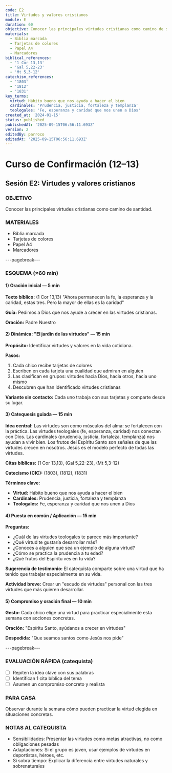 ```yaml
---
code: E2
title: Virtudes y valores cristianos
module: E
duration: 60
objective: Conocer las principales virtudes cristianas como camino de santidad.
materials:
  - Biblia marcada
  - Tarjetas de colores
  - Papel A4
  - Marcadores
biblical_references:
  - '1 Cor 13,13'
  - 'Gal 5,22-23'
  - 'Mt 5,3-12'
catechism_references:
  - '1803'
  - '1812'
  - '1831'
key_terms:
  virtud: Hábito bueno que nos ayuda a hacer el bien
  cardinales: 'Prudencia, justicia, fortaleza y templanza'
  teologales: 'Fe, esperanza y caridad que nos unen a Dios'
created_at: '2024-01-15'
status: published
publishedAt: '2025-09-15T06:56:11.693Z'
version: 2
editedBy: parroco
editedAt: '2025-09-15T06:56:11.693Z'
---
```


# Curso de Confirmación (12–13)
## Sesión E2: Virtudes y valores cristianos

### OBJETIVO
Conocer las principales virtudes cristianas como camino de santidad.

### MATERIALES
- Biblia marcada
- Tarjetas de colores
- Papel A4
- Marcadores

---pagebreak---

### ESQUEMA (≈60 min)

#### 1) Oración inicial — 5 min
**Texto bíblico:** (1 Cor 13,13) "Ahora permanecen la fe, la esperanza y la caridad, estas tres. Pero la mayor de ellas es la caridad"

**Guía:** Pedimos a Dios que nos ayude a crecer en las virtudes cristianas.

**Oración:** Padre Nuestro

#### 2) Dinámica: "El jardín de las virtudes" — 15 min
**Propósito:** Identificar virtudes y valores en la vida cotidiana.

**Pasos:**
1. Cada chico recibe tarjetas de colores
2. Escriben en cada tarjeta una cualidad que admiran en alguien
3. Las clasifican en grupos: virtudes hacia Dios, hacia otros, hacia uno mismo
4. Descubren que han identificado virtudes cristianas

**Variante sin contacto:** Cada uno trabaja con sus tarjetas y comparte desde su lugar.

#### 3) Catequesis guiada — 15 min
**Idea central:** Las virtudes son como músculos del alma: se fortalecen con la práctica. Las virtudes teologales (fe, esperanza, caridad) nos conectan con Dios. Las cardinales (prudencia, justicia, fortaleza, templanza) nos ayudan a vivir bien. Los frutos del Espíritu Santo son señales de que las virtudes crecen en nosotros. Jesús es el modelo perfecto de todas las virtudes.

**Citas bíblicas:** (1 Cor 13,13), (Gal 5,22-23), (Mt 5,3-12)

**Catecismo (CIC):** (1803), (1812), (1831)

**Términos clave:**
- **Virtud:** Hábito bueno que nos ayuda a hacer el bien
- **Cardinales:** Prudencia, justicia, fortaleza y templanza
- **Teologales:** Fe, esperanza y caridad que nos unen a Dios

#### 4) Puesta en común / Aplicación — 15 min
**Preguntas:**
- ¿Cuál de las virtudes teologales te parece más importante?
- ¿Qué virtud te gustaría desarrollar más?
- ¿Conoces a alguien que sea un ejemplo de alguna virtud?
- ¿Cómo se practica la prudencia a tu edad?
- ¿Qué frutos del Espíritu ves en tu vida?

**Sugerencia de testimonio:** El catequista comparte sobre una virtud que ha tenido que trabajar especialmente en su vida.

**Actividad breve:** Crear un "escudo de virtudes" personal con las tres virtudes que más quieren desarrollar.

#### 5) Compromiso y oración final — 10 min
**Gesto:** Cada chico elige una virtud para practicar especialmente esta semana con acciones concretas.

**Oración:** "Espíritu Santo, ayúdanos a crecer en virtudes"

**Despedida:** "Que seamos santos como Jesús nos pide"

---pagebreak---

### EVALUACIÓN RÁPIDA (catequista)
- [ ] Repiten la idea clave con sus palabras
- [ ] Identifican 1 cita bíblica del tema
- [ ] Asumen un compromiso concreto y realista

### PARA CASA
Observar durante la semana cómo pueden practicar la virtud elegida en situaciones concretas.

### NOTAS AL CATEQUISTA
- Sensibilidades: Presentar las virtudes como metas atractivas, no como obligaciones pesadas
- Adaptaciones: Si el grupo es joven, usar ejemplos de virtudes en deportistas, héroes, etc.
- Si sobra tiempo: Explicar la diferencia entre virtudes naturales y sobrenaturales
